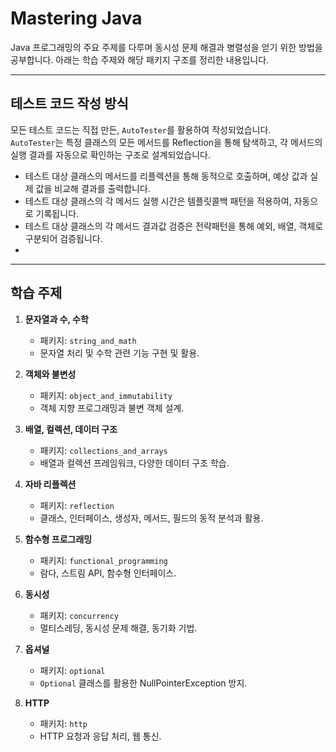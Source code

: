 # Mastering Java

Java 프로그래밍의 주요 주제를 다루며 동시성 문제 해결과 병렬성을 얻기 위한 방법을 공부합니다. 아래는 학습 주제와 해당 패키지 구조를 정리한 내용입니다.

---

## 테스트 코드 작성 방식

모든 테스트 코드는 직접 만든, `AutoTester`를 활용하여 작성되었습니다.  
`AutoTester`는 특정 클래스의 모든 메서드를 Reflection을 통해 탐색하고, 각 메서드의 실행 결과를 자동으로 확인하는 구조로 설계되었습니다.

- 테스트 대상 클래스의 메서드를 리플렉션을 통해 동적으로 호출하며, 예상 값과 실제 값을 비교해 결과를 출력합니다.
- 테스트 대상 클래스의 각 메서드 실행 시간은 템플릿콜백 패턴을 적용하여, 자동으로 기록됩니다.
- 테스트 대상 클래스의 각 메서드 결과값 검증은 전략패턴을 통해 예외, 배열, 객체로 구분되어 검증됩니다.
- 
---

## 학습 주제

1. **문자열과 수, 수학**
    - 패키지: `string_and_math`
    - 문자열 처리 및 수학 관련 기능 구현 및 활용.

2. **객체와 불변성**
    - 패키지: `object_and_immutability`
    - 객체 지향 프로그래밍과 불변 객체 설계.

3. **배열, 컬렉션, 데이터 구조**
    - 패키지: `collections_and_arrays`
    - 배열과 컬렉션 프레임워크, 다양한 데이터 구조 학습.

4. **자바 리플렉션**
    - 패키지: `reflection`
    - 클래스, 인터페이스, 생성자, 메서드, 필드의 동적 분석과 활용.

6. **함수형 프로그래밍**
    - 패키지: `functional_programming`
    - 람다, 스트림 API, 함수형 인터페이스.

7. **동시성**
    - 패키지: `concurrency`
    - 멀티스레딩, 동시성 문제 해결, 동기화 기법.

8. **옵셔널**
    - 패키지: `optional`
    - `Optional` 클래스를 활용한 NullPointerException 방지.
   
9. **HTTP**
    - 패키지: `http`
    - HTTP 요청과 응답 처리, 웹 통신.
